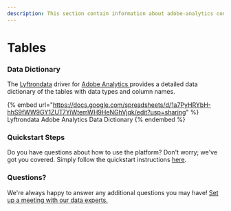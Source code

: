 ```yaml
---
description: This section contain information about adobe-analytics connector tables information
---
```


# Tables

### Data Dictionary

The [Lyftrondata](https://www.lyftrondata.com/) driver for [Adobe Analytics](https://www.lyftrondata.com/integration/adobe-analytics/)[ ](https://www.lyftrondata.com/integration/adobe-analytics/)provides a detailed data dictionary of the tables with data types and column names.

{% embed url="https://docs.google.com/spreadsheets/d/1a7PyHRYbH-hhS9fWW9GY1ZUT7YiWtemWH9HeNGhVjqk/edit?usp=sharing" %}
Lyftrondata Adobe Analytics Data Dictionary
{% endembed %}

### Quickstart Steps

Do you have questions about how to use the platform? Don't worry; we've got you covered. Simply follow the quickstart instructions [here](../../../../quickstart-steps.md).

### Questions? <a href="#questions" id="questions"></a>

We're always happy to answer any additional questions you may have! [Set up a meeting with our data experts.](https://www.lyftrondata.com/book-a-meeting/)

